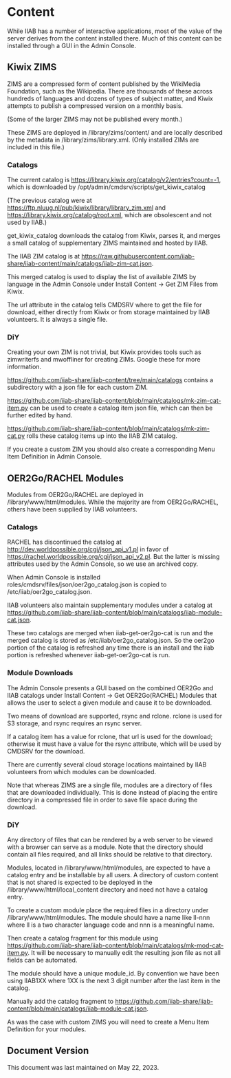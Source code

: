 # Content

While IIAB has a number of interactive applications, most of the value of the server derives from the content installed there. Much of this content can be installed through a GUI in the Admin Console.

## Kiwix ZIMS

ZIMS are a compressed form of content published by the WikiMedia Foundation, such as the Wikipedia. There are thousands of these across hundreds of languages and dozens of types of subject matter, and Kiwix attempts to publish a compressed version on a monthly basis.

(Some of the larger ZIMS may not be published every month.)

These ZIMS are deployed in /library/zims/content/ and are locally described by the metadata in /library/zims/library.xml. (Only installed ZIMs are included in this file.)

### Catalogs

The current catalog is https://library.kiwix.org/catalog/v2/entries?count=-1, which is downloaded by /opt/admin/cmdsrv/scripts/get_kiwix_catalog

(The previous catalog were at https://ftp.nluug.nl/pub/kiwix/library/library_zim.xml and  https://library.kiwix.org/catalog/root.xml, which are obsolescent and not used by IIAB.)

get_kiwix_catalog downloads the catalog from Kiwix, parses it, and merges a small catalog of supplementary ZIMS maintained and hosted by IIAB.

The IIAB ZIM catalog is at https://raw.githubusercontent.com/iiab-share/iiab-content/main/catalogs/iiab-zim-cat.json.

This merged catalog is used to display the list of available ZIMS by language in the Admin Console under Install Content -> Get ZIM Files from Kiwix.

The url attribute in the catalog tells CMDSRV where to get the file for download, either directly from Kiwix or from storage maintained by IIAB volunteers. It is always a single file.

### DiY

Creating your own ZIM is not trivial, but Kiwix provides tools such as zimwriterfs and mwoffliner for creating ZIMs. Google these for more information.

https://github.com/iiab-share/iiab-content/tree/main/catalogs contains a subdirectory with a json file for each custom ZIM.

https://github.com/iiab-share/iiab-content/blob/main/catalogs/mk-zim-cat-item.py can be used to create a catalog item json file, which can then be further edited by hand.

https://github.com/iiab-share/iiab-content/blob/main/catalogs/mk-zim-cat.py rolls these catalog items up into the IIAB ZIM catalog.

If you create a custom ZIM you should also create a corresponding Menu Item Definition in Admin Console.

## OER2Go/RACHEL Modules

Modules from OER2Go/RACHEL are deployed in /library/www/html/modules. While the majority are from OER2Go/RACHEL, others have been supplied by IIAB volunteers.

### Catalogs

RACHEL has discontinued the catalog at http://dev.worldpossible.org/cgi/json_api_v1.pl in favor of https://rachel.worldpossible.org/cgi/json_api_v2.pl. But the latter is missing attributes used by the Admin Console, so we use an archived copy.

When Admin Console is installed roles/cmdsrv/files/json/oer2go_catalog.json is copied to /etc/iiab/oer2go_catalog.json.

IIAB volunteers also maintain supplementary modules under a catalog at https://github.com/iiab-share/iiab-content/blob/main/catalogs/iiab-module-cat.json.

These two catalogs are merged when iiab-get-oer2go-cat is run and the merged catalog is stored as /etc/iiab/oer2go_catalog.json. So the oer2go portion of the catalog is refreshed any time there is an install and the iiab portion is refreshed whenever iiab-get-oer2go-cat is run.

### Module Downloads

The Admin Console presents a GUI based on the combined OER2Go and IIAB catalogs under Install Content -> Get OER2Go(RACHEL) Modules that allows the user to select a given module and cause it to be downloaded.

Two means of download are supported, rsync and rclone. rclone is used for S3 storage, and rsync requires an rsync server.

If a catalog item has a value for rclone, that url is used for the download; otherwise it must have a value for the rsync attribute, which will be used by CMDSRV for the download.

There are currently several cloud storage locations maintained by IIAB volunteers from which modules can be downloaded.

Note that whereas ZIMS are a single file, modules are a directory of files that are downloaded individually. This is done instead of placing the entire directory in a compressed file in order to save file space during the download.

### DiY

Any directory of files that can be rendered by a web server to be viewed with a browser can serve as a module. Note that the directory should contain all files required, and all links should be relative to that directory.

Modules, located in /library/www/html/modules, are expected to have a catalog entry and be installable by all users. A directory of custom content that is not shared is expected to be deployed in the /library/www/html/local_content directory and need not have a catalog entry.

To create a custom module place the required files in a directory under /library/www/html/modules. The module should have a name like ll-nnn where ll is a two character language code and nnn is a meaningful name.

Then create a catalog fragment for this module using https://github.com/iiab-share/iiab-content/blob/main/catalogs/mk-mod-cat-item.py. It will be necessary to manually edit the resulting json file as not all fields can be automated.

The module should have a unique module_id. By convention we have been using IIAB1XX where 1XX is the next 3 digit number after the last item in the catalog.

Manually add the catalog fragment to https://github.com/iiab-share/iiab-content/blob/main/catalogs/iiab-module-cat.json.

As was the case with custom ZIMS you will need to create a Menu Item Definition for your modules.

## Document Version

This document was last maintained on May 22, 2023.
